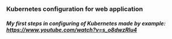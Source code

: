### Kubernetes configuration for web application
##### My first steps in configuring of Kubernetes made by example: https://www.youtube.com/watch?v=s_o8dwzRlu4